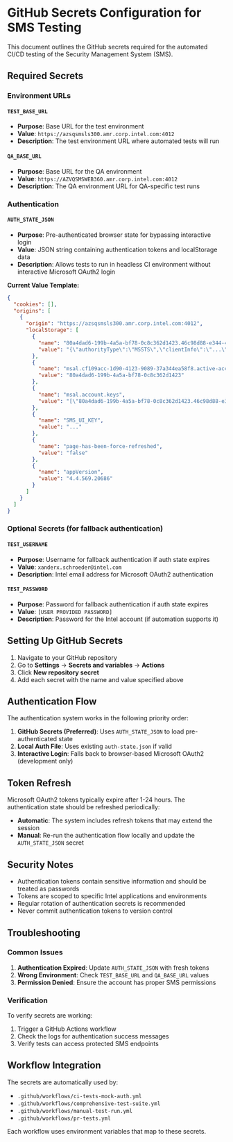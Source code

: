 # GitHub Secrets Configuration for SMS Testing

This document outlines the GitHub secrets required for the automated CI/CD testing of the Security Management System (SMS).

## Required Secrets

### Environment URLs

#### `TEST_BASE_URL`
- **Purpose**: Base URL for the test environment
- **Value**: `https://azsqsmsls300.amr.corp.intel.com:4012`
- **Description**: The test environment URL where automated tests will run

#### `QA_BASE_URL`
- **Purpose**: Base URL for the QA environment
- **Value**: `https://AZVQSMSWEB360.amr.corp.intel.com:4012`
- **Description**: The QA environment URL for QA-specific test runs

### Authentication

#### `AUTH_STATE_JSON`
- **Purpose**: Pre-authenticated browser state for bypassing interactive login
- **Value**: JSON string containing authentication tokens and localStorage data
- **Description**: Allows tests to run in headless CI environment without interactive Microsoft OAuth2 login

**Current Value Template:**
```json
{
  "cookies": [],
  "origins": [
    {
      "origin": "https://azsqsmsls300.amr.corp.intel.com:4012",
      "localStorage": [
        {
          "name": "80a4dad6-199b-4a5a-bf78-0c8c362d1423.46c98d88-e344-4ed4-8496-4ed7712e255d-login.windows.net-46c98d88-e344-4ed4-8496-4ed7712e255d",
          "value": "{\"authorityType\":\"MSSTS\",\"clientInfo\":\"...\",\"homeAccountId\":\"80a4dad6-199b-4a5a-bf78-0c8c362d1423.46c98d88-e344-4ed4-8496-4ed7712e255d\",\"environment\":\"login.windows.net\",\"realm\":\"46c98d88-e344-4ed4-8496-4ed7712e255d\",\"idTokenClaims\":{...},\"localAccountId\":\"80a4dad6-199b-4a5a-bf78-0c8c362d1423\",\"username\":\"xanderx.schroeder@intel.com\",\"name\":\"Schroeder, XanderX\"}"
        },
        {
          "name": "msal.cf109acc-1d90-4123-9089-37a344ea58f8.active-account",
          "value": "80a4dad6-199b-4a5a-bf78-0c8c362d1423"
        },
        {
          "name": "msal.account.keys",
          "value": "[\"80a4dad6-199b-4a5a-bf78-0c8c362d1423.46c98d88-e344-4ed4-8496-4ed7712e255d-login.windows.net-46c98d88-e344-4ed4-8496-4ed7712e255d\"]"
        },
        {
          "name": "SMS_UI_KEY",
          "value": "..."
        },
        {
          "name": "page-has-been-force-refreshed",
          "value": "false"
        },
        {
          "name": "appVersion",
          "value": "4.4.569.20686"
        }
      ]
    }
  ]
}
```

### Optional Secrets (for fallback authentication)

#### `TEST_USERNAME`
- **Purpose**: Username for fallback authentication if auth state expires
- **Value**: `xanderx.schroeder@intel.com`
- **Description**: Intel email address for Microsoft OAuth2 authentication

#### `TEST_PASSWORD`
- **Purpose**: Password for fallback authentication if auth state expires
- **Value**: `[USER PROVIDED PASSWORD]`
- **Description**: Password for the Intel account (if automation supports it)

## Setting Up GitHub Secrets

1. Navigate to your GitHub repository
2. Go to **Settings** → **Secrets and variables** → **Actions**
3. Click **New repository secret**
4. Add each secret with the name and value specified above

## Authentication Flow

The authentication system works in the following priority order:

1. **GitHub Secrets (Preferred)**: Uses `AUTH_STATE_JSON` to load pre-authenticated state
2. **Local Auth File**: Uses existing `auth-state.json` if valid
3. **Interactive Login**: Falls back to browser-based Microsoft OAuth2 (development only)

## Token Refresh

Microsoft OAuth2 tokens typically expire after 1-24 hours. The authentication state should be refreshed periodically:

- **Automatic**: The system includes refresh tokens that may extend the session
- **Manual**: Re-run the authentication flow locally and update the `AUTH_STATE_JSON` secret

## Security Notes

- Authentication tokens contain sensitive information and should be treated as passwords
- Tokens are scoped to specific Intel applications and environments
- Regular rotation of authentication secrets is recommended
- Never commit authentication tokens to version control

## Troubleshooting

### Common Issues

1. **Authentication Expired**: Update `AUTH_STATE_JSON` with fresh tokens
2. **Wrong Environment**: Check `TEST_BASE_URL` and `QA_BASE_URL` values
3. **Permission Denied**: Ensure the account has proper SMS permissions

### Verification

To verify secrets are working:
1. Trigger a GitHub Actions workflow
2. Check the logs for authentication success messages
3. Verify tests can access protected SMS endpoints

## Workflow Integration

The secrets are automatically used by:
- `.github/workflows/ci-tests-mock-auth.yml`
- `.github/workflows/comprehensive-test-suite.yml`  
- `.github/workflows/manual-test-run.yml`
- `.github/workflows/pr-tests.yml`

Each workflow uses environment variables that map to these secrets.
